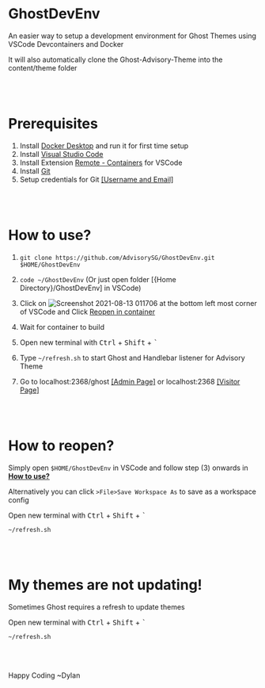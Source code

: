 # GhostDevEnv
An easier way to setup a development environment for Ghost Themes using VSCode Devcontainers and Docker

It will also automatically clone the Ghost-Advisory-Theme into the content/theme folder

<br/><br/>
# **Prerequisites**
1) Install [Docker Desktop](https://www.docker.com/products/docker-desktop) and run it for first time setup
2) Install [Visual Studio Code](https://code.visualstudio.com/Download) 
3) Install Extension [Remote - Containers](https://marketplace.visualstudio.com/items?itemName=ms-vscode-remote.remote-containers) for VSCode
4) Install [Git](https://git-scm.com/downloads)
5) Setup credentials for Git [[Username and Email]](https://linuxize.com/post/how-to-configure-git-username-and-email/)

<br/><br/>
# How to use?

1) `git clone https://github.com/AdvisorySG/GhostDevEnv.git $HOME/GhostDevEnv` 

2) `code ~/GhostDevEnv` (Or just open folder [{Home Directory}/GhostDevEnv] in VSCode)

3) Click on ![Screenshot 2021-08-13 011706](https://user-images.githubusercontent.com/88506363/129240239-e9c67e05-31c3-43c1-907b-561cebb86988.png)
 at the bottom left most corner of VSCode and Click [Reopen in container](https://miro.medium.com/max/1400/1*lZ5uJB2m9xSNbhiwHbARkw.png)
4) Wait for container to build
5) Open new terminal with <kbd>Ctrl</kbd> + <kbd>Shift</kbd> + <kbd>`</kbd>
6) Type `~/refresh.sh` to start Ghost and Handlebar listener for Advisory Theme
7) Go to localhost:2368/ghost [[Admin Page]](http://localhost:2368/ghost) or localhost:2368 [[Visitor Page]](http://localhost:2368)

<br/><br/>

# How to reopen?

Simply open `$HOME/GhostDevEnv` in VSCode and follow step (3) onwards in [**How to use?**](#how-to-use)

Alternatively you can click `>File>Save Workspace As` to save as a workspace config 

Open new terminal with <kbd>Ctrl</kbd> + <kbd>Shift</kbd> + <kbd>`</kbd>

`~/refresh.sh`

<br/><br/>

# My themes are not updating!

Sometimes Ghost requires a refresh to update themes

Open new terminal with <kbd>Ctrl</kbd> + <kbd>Shift</kbd> + <kbd>`</kbd>

`~/refresh.sh`


<br/><br/>

Happy Coding ~Dylan

